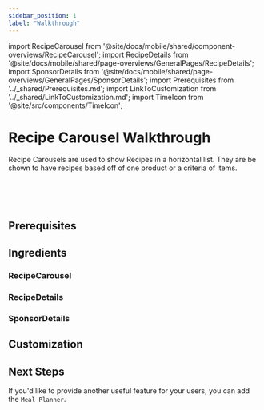 ```yaml
---
sidebar_position: 1
label: "Walkthrough"
---
```


import RecipeCarousel from '@site/docs/mobile/shared/component-overviews/RecipeCarousel';
import RecipeDetails from '@site/docs/mobile/shared/page-overviews/GeneralPages/RecipeDetails';
import SponsorDetails from '@site/docs/mobile/shared/page-overviews/GeneralPages/SponsorDetails';
import Prerequisites from '../_shared/Prerequisites.md';
import LinkToCustomization from '../_shared/LinkToCustomization.md';
import TimeIcon from '@site/src/components/TimeIcon';

# Recipe Carousel Walkthrough

Recipe Carousels are used to show Recipes in a horizontal list.
They are be shown to have recipes based off of one product or a criteria of items.

<TimeIcon titleText="Time to read:" timeText="5 minutes" /><br />
<TimeIcon titleText="Time for base implementation:" timeText="1 hour" /><br />
<TimeIcon titleText="Time for full customization:" timeText="2 hours" /><br />

## Prerequisites
<Prerequisites />

## Ingredients

### RecipeCarousel
<RecipeCarousel platform="ios"/>

### RecipeDetails
<RecipeDetails platform="ios"/>

### SponsorDetails
<SponsorDetails platform="ios"/>

## Customization
<LinkToCustomization />

## Next Steps
If you'd like to provide another useful feature for your users, you can add the `Meal Planner`.

